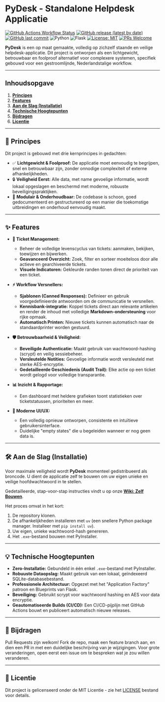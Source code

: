# PyDesk - Standalone Helpdesk Applicatie

[![GitHub Actions Workflow Status](https://img.shields.io/github/actions/workflow/status/ChaoticML/PyDesk/development-build.yml?branch=main)](https://github.com/ChaoticML/PyDesk/actions)
[![GitHub release (latest by date)](https://img.shields.io/github/v/release/ChaoticML/PyDesk)](https://github.com/ChaoticML/PyDesk/releases)
[![GitHub last commit](https://img.shields.io/github/last-commit/ChaoticML/PyDesk)](https://github.com/ChaoticML/PyDesk/commits/main)
![Python](https://img.shields.io/badge/Python-3.11-3776AB?logo=python)
![Flask](https://img.shields.io/badge/Flask-3.1-000000?logo=flask)
[![License: MIT](https://img.shields.io/badge/License-MIT-yellow.svg)](https://opensource.org/licenses/MIT)
[![PRs Welcome](https://img.shields.io/badge/PRs-welcome-brightgreen.svg)](http://makeapullrequest.com)

**PyDesk** is een op maat gemaakte, volledig op zichzelf staande en veilige helpdesk-applicatie. Dit project is ontworpen als een lichtgewicht, betrouwbaar en foolproof alternatief voor complexere systemen, specifiek gebouwd voor een gestroomlijnde, Nederlandstalige workflow.

---

## Inhoudsopgave

1.  [**Principes**](#-principes)
2.  [**Features**](#-features)
3.  [**Aan de Slag (Installatie)**](#-aan-de-slag-installatie)
4.  [**Technische Hoogtepunten**](#-technische-hoogtepunten)
5.  [**Bijdragen**](#-bijdragen)
6.  [**Licentie**](#-licentie)

---

## 🚀 Principes

Dit project is gebouwd met drie kernprincipes in gedachten:

-   ✅ **Lichtgewicht & Foolproof:** De applicatie moet eenvoudig te begrijpen, snel en betrouwbaar zijn, zonder onnodige complexiteit of externe afhankelijkheden.
-   🔒 **Veiligheid Eerst:** Alle data, met name gevoelige informatie, wordt lokaal opgeslagen en beschermd met moderne, robuuste beveiligingspraktijken.
-   🔧 **Modulair & Onderhoudbaar:** De codebase is schoon, goed gedocumenteerd en gestructureerd op een manier die toekomstige uitbreidingen en onderhoud eenvoudig maakt.

---

## ✨ Features

*   **🎫 Ticket Management:**
    *   Beheer de volledige levenscyclus van tickets: aanmaken, bekijken, toewijzen en bijwerken.
    *   **Geavanceerd Overzicht:** Zoek, filter en sorteer moeiteloos door alle actieve en gearchiveerde tickets.
    *   **Visuele Indicatoren:** Gekleurde randen tonen direct de prioriteit van een ticket.

*   **⚡ Workflow Versnellers:**
    *   **Sjablonen (Canned Responses):** Definieer en gebruik voorgedefinieerde antwoorden om de communicatie te versnellen.
    *   **Kennisbank-integratie:** Koppel tickets direct aan relevante artikelen en render de inhoud met volledige **Markdown-ondersteuning** voor rijke opmaak.
    *   **Automatisch Printen:** Nieuwe tickets kunnen automatisch naar de standaardprinter worden gestuurd.

*   **🛡️ Betrouwbaarheid & Veiligheid:**
    *   **Beveiligde Authenticatie:** Maakt gebruik van wachtwoord-hashing (scrypt) en veilig sessiebeheer.
    *   **Versleutelde Notities:** Gevoelige informatie wordt versleuteld met sterke AES-encryptie.
    *   **Gedetailleerde Geschiedenis (Audit Trail):** Elke actie op een ticket wordt gelogd voor volledige transparantie.

*   **📊 Inzicht & Rapportage:**
    *   Een dashboard met heldere grafieken toont statistieken over ticketstatussen, prioriteiten en meer.

*   **🎨 Moderne UI/UX:**
    *   Een volledig opnieuw ontworpen, consistente en intuïtieve gebruikersinterface.
    *   Duidelijke "empty states" die u begeleiden wanneer er nog geen data is.

---

## 🛠️ Aan de Slag (Installatie)

Voor maximale veiligheid wordt **PyDesk** momenteel gedistribueerd als broncode. U dient de applicatie zelf te bouwen om uw eigen unieke en veilige hoofdwachtwoord in te stellen.

Gedetailleerde, stap-voor-stap instructies vindt u op onze **[Wiki: Zelf Bouwen](https://github.com/ChaoticML/PyDesk/wiki/Zelf-Bouwen)**.

Het proces omvat in het kort:
1.  De repository klonen.
2.  De afhankelijkheden installeren met `uv` (een snellere Python package manager. Installeer met `pip install uv`).
3.  Uw eigen, unieke wachtwoord-hash genereren.
4.  Het `.exe`-bestand bouwen met PyInstaller.

---

## 💡 Technische Hoogtepunten

*   **Zero-Installatie:** Gebundeld in één enkel `.exe`-bestand met PyInstaller.
*   **Robuuste Dataopslag:** Maakt gebruik van een lokaal, geïndexeerd SQLite-databasebestand.
*   **Professionele Architectuur:** Opgezet met het "Application Factory" patroon en Blueprints van Flask.
*   **Beveiliging:** Gebruikt scrypt voor wachtwoord hashing en AES voor data encryptie.
*   **Geautomatiseerde Builds (CI/CD):** Een CI/CD-pijplijn met GitHub Actions bouwt en publiceert automatisch nieuwe releases.

---

## 🙌 Bijdragen

Pull Requests zijn welkom! Fork de repo, maak een feature branch aan, en dien een PR in met een duidelijke beschrijving van je wijzigingen. Voor grote veranderingen, open eerst een issue om te bespreken wat je zou willen veranderen.

---

## 📜 Licentie

Dit project is gelicenseerd onder de MIT Licentie - zie het [LICENSE](LICENSE) bestand voor details.
